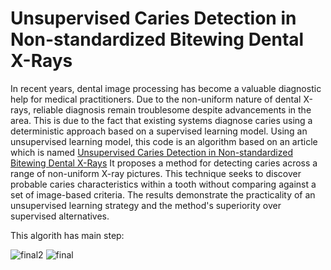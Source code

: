 # Unsupervised Caries Detection in Non-standardized Bitewing Dental X-Rays


In recent years, dental image processing has become a valuable diagnostic help for medical practitioners. Due to the non-uniform nature of dental X-rays, reliable diagnosis remain troublesome despite advancements in the area. This is due to the fact that existing systems diagnose caries using a deterministic approach based on a supervised learning model. Using an unsupervised learning model, this code is an algorithm based on an article which is named [Unsupervised Caries Detection in Non-standardized Bitewing Dental X-Rays](https://link.springer.com/chapter/10.1007/978-3-319-50835-1_58#auth-D_-Osterloh)
It proposes a method for detecting caries across a range of non-uniform X-ray pictures. This technique seeks to discover probable caries characteristics within a tooth without comparing against a set of image-based criteria. The results demonstrate the practicality of an unsupervised learning strategy and the method's superiority over supervised alternatives.

This algorith has main step:




![final2](https://user-images.githubusercontent.com/96732467/181367434-585148cf-cadd-435c-96d0-20d951bdd831.png)
![final](https://user-images.githubusercontent.com/96732467/181367537-2de63aa9-08a6-4eba-b6ed-8c11c64ad73f.png)
